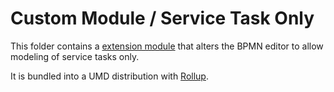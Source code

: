 # Custom Module / Service Task Only

This folder contains a [extension module](./src/index.js) that alters the BPMN editor to allow modeling of service tasks only.

It is bundled into a UMD distribution with [Rollup](./rollup.config.js).